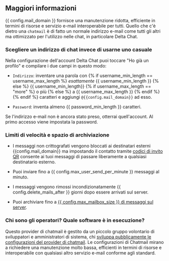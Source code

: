 
## Maggiori informazioni

{{ config.mail_domain }} fornisce una manutenzione ridotta, efficiente in termini di risorse e
servizio e-mail interoperabile per tutti. Quello che c'è dietro una `chatmail` è
di fatto un normale indirizzo e-mail come tutti gli altri ma ottimizzato
per l'utilizzo nelle chat, in particolare Delta Chat.

### Scegliere un indirizzo di chat invece di usarne uno casuale

Nella configurazione dell'account Delta Chat
puoi toccare "Ho già un profilo"
e compilare i due campi in questo modo:

- `Indirizzo`: inventare una parola con
{% if username_min_length == username_max_length %}
  *esattamente* {{ username_min_length }}
{% else %}
  {{ username_min_length}}
  {% if username_max_length == "more" %}
    o più
  {% else %}
    a {{ username_max_length }}
  {% endif %}
{% endif %}
  caratteri
  e aggiungi `@{{config.mail_domain}}` ad esso.

- `Password`: inventa almeno {{ password_min_length }} caratteri.

Se l'indirizzo e-mail non è ancora stato preso, otterrai quell'account.
Al primo accesso viene impostata la password.


### Limiti di velocità e spazio di archiviazione 

- I messaggi non crittografati vengono bloccati ai destinatari esterni
  {{config.mail_domain}} ma impostando il contatto tramite [codici di invito QR](https://delta.chat/en/help#howtoe2ee)
  consente ai tuoi messaggi di passare liberamente a qualsiasi destinatario esterno.

- Puoi inviare fino a {{ config.max_user_send_per_minute }} messaggi al minuto.

- I messaggi vengono rimossi incondizionatamente {{ config.delete_mails_after }} giorni dopo essere arrivati ​​sul server.

- Puoi archiviare fino a [{{ config.max_mailbox_size }} di messaggi sul server](https://delta.chat/en/help#what-happens-if-i-turn-on-delete-old-messages-from-server).

### Chi sono gli operatori? Quale software è in esecuzione?

Questo provider di chatmail è gestito da un piccolo gruppo volontario di sviluppatori e amministratori di sistema,
chi [sviluppa pubblicamente le configurazioni del provider di chatmail](https://github.com/deltachat/chatmail).
Le configurazioni di Chatmail mirano a richiedere una manutenzione molto bassa, efficienti in termini di risorse e
interoperabile con qualsiasi altro servizio e-mail conforme agli standard.
